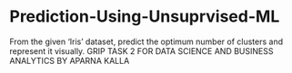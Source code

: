# Prediction-Using-Unsuprvised-ML
From the given ‘Iris’ dataset, predict the optimum number of clusters and represent it visually.
GRIP TASK 2 FOR DATA SCIENCE AND BUSINESS ANALYTICS BY APARNA KALLA 
